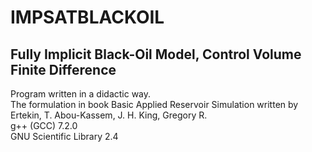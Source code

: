 # IMPSATBLACKOIL
## Fully Implicit Black-Oil Model, Control Volume Finite Difference

Program written in a didactic way.<br />
The formulation in book Basic Applied Reservoir Simulation written by Ertekin, T. Abou-Kassem, J. H. King, Gregory R.<br />
g++ (GCC) 7.2.0<br />
GNU Scientific Library 2.4<br />
